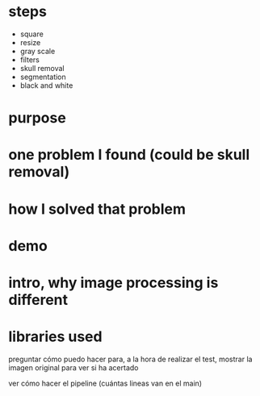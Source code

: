 # steps
* square
* resize
* gray scale
* filters
* skull removal
* segmentation
* black and white

# purpose
# one problem I found (could be skull removal)
# how I solved that problem
# demo
# intro, why image processing is different
# libraries used


preguntar cómo puedo hacer para, a la hora de realizar el test, mostrar la imagen original para ver si ha acertado

ver cómo hacer el pipeline (cuántas lineas van en el main)